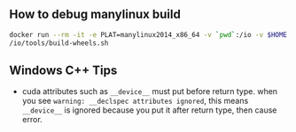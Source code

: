 <!--
 Copyright 2021 Yan Yan
 
 Licensed under the Apache License, Version 2.0 (the "License");
 you may not use this file except in compliance with the License.
 You may obtain a copy of the License at
 
     http://www.apache.org/licenses/LICENSE-2.0
 
 Unless required by applicable law or agreed to in writing, software
 distributed under the License is distributed on an "AS IS" BASIS,
 WITHOUT WARRANTIES OR CONDITIONS OF ANY KIND, either express or implied.
 See the License for the specific language governing permissions and
 limitations under the License.
-->

## How to debug manylinux build

```Bash
docker run --rm -it -e PLAT=manylinux2014_x86_64 -v `pwd`:/io -v $HOME:/myhome scrin/manylinux2014-cuda:cu114-devel bash
/io/tools/build-wheels.sh

```

## Windows C++ Tips

* cuda attributes such as ```__device__``` must put before return type. when you see ```warning: __declspec attributes ignored```, this means ```__device__``` is ignored because you put it after return type, then cause error.

